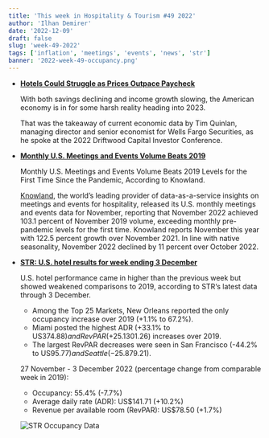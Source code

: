 ```yaml
---
title: 'This week in Hospitality & Tourism #49 2022'
author: 'Ilhan Demirer'
date: '2022-12-09'
draft: false
slug: 'week-49-2022'
tags: ['inflation', 'meetings', 'events', 'news', 'str']
banner: '2022-week-49-occupancy.png'
---
```


- **[Hotels Could Struggle as Prices Outpace Paycheck](https://www.costar.com/article/1573688394/hotels-could-struggle-as-prices-outpace-paychecks)**

  With both savings declining and income growth slowing, the American economy is in for some harsh reality heading into 2023.

  That was the takeaway of current economic data by Tim Quinlan, managing director and senior economist for Wells Fargo Securities, as he spoke at the 2022 Driftwood Capital Investor Conference.

- **[Monthly U.S. Meetings and Events Volume Beats 2019](https://www.hospitalitynet.org/news/4113918.html)**

  Monthly U.S. Meetings and Events Volume Beats 2019 Levels for the First Time Since the Pandemic, According to Knowland.

  [Knowland](https://www.knowland.com/), the world’s leading provider of data-as-a-service insights on meetings and events for hospitality, released its U.S. monthly meetings and events data for November, reporting that November 2022 achieved 103.1 percent of November 2019 volume, exceeding monthly pre-pandemic levels for the first time. Knowland reports November this year with 122.5 percent growth over November 2021. In line with native seasonality, November 2022 declined by 11 percent over October 2022.

- **[STR: U.S. hotel results for week ending 3 December](https://str.com/press-release/str-us-hotel-results-week-ending-3-december)**

  U.S. hotel performance came in higher than the previous week but showed weakened comparisons to 2019, according to STR‘s latest data through 3 December.

  - Among the Top 25 Markets, New Orleans reported the only occupancy increase over 2019 (+1.1% to 67.2%).
  - Miami posted the highest ADR (+33.1% to US$374.88) and RevPAR (+25.1% to US$301.26) increases over 2019.
  - The largest RevPAR decreases were seen in San Francisco (-44.2% to US$95.77) and Seattle (-25.8% to US$79.21).

  27 November - 3 December 2022 (percentage change from comparable week in 2019):

  - Occupancy: 55.4% (-7.7%)
  - Average daily rate (ADR): US$141.71 (+10.2%)
  - Revenue per available room (RevPAR): US$78.50 (+1.7%)

  ![STR Occupancy Data](/images/blogimages/2022-week-49-occupancy.png)
